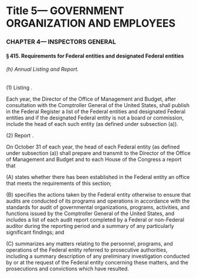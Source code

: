 
# Title 5— GOVERNMENT ORGANIZATION AND EMPLOYEES
### CHAPTER 4— INSPECTORS GENERAL
#### § 415. Requirements for Federal entities and designated Federal entities
###### (h) Annual Listing and Report.

(1) Listing .

Each year, the Director of the Office of Management and Budget, after consultation with the Comptroller General of the United States, shall publish in the Federal Register a list of the Federal entities and designated Federal entities and if the designated Federal entity is not a board or commission, include the head of each such entity (as defined under subsection (a)).

(2) Report .

On October 31 of each year, the head of each Federal entity (as defined under subsection (a)) shall prepare and transmit to the Director of the Office of Management and Budget and to each House of the Congress a report that

(A) states whether there has been established in the Federal entity an office that meets the requirements of this section;

(B) specifies the actions taken by the Federal entity otherwise to ensure that audits are conducted of its programs and operations in accordance with the standards for audit of governmental organizations, programs, activities, and functions issued by the Comptroller General of the United States, and includes a list of each audit report completed by a Federal or non-Federal auditor during the reporting period and a summary of any particularly significant findings; and

(C) summarizes any matters relating to the personnel, programs, and operations of the Federal entity referred to prosecutive authorities, including a summary description of any preliminary investigation conducted by or at the request of the Federal entity concerning these matters, and the prosecutions and convictions which have resulted.
